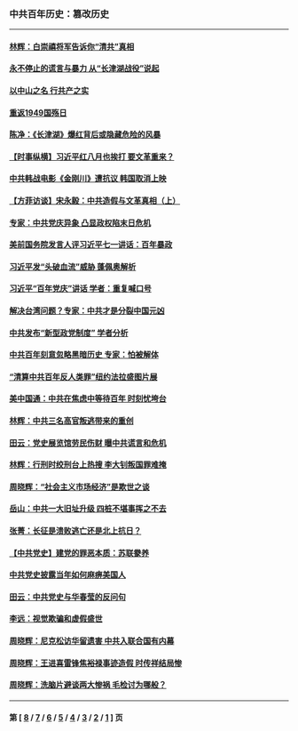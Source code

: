 ### 中共百年历史：篡改历史
---
#### [林辉：白崇禧将军告诉你“清共”真相](../../pages/nf1176115/n14044216.md?07310430) 
#### [永不停止的谎言与暴力 从“长津湖战役”说起](../../pages/nf1176115/n13494094.md?07310430) 
#### [以中山之名 行共产之实](../../pages/nf1176115/n13346437.md?07310430) 
#### [重返1949国殇日](../../pages/nf1176115/n13346372.md?07310430) 
#### [陈净：《长津湖》爆红背后或隐藏危险的风暴](../../pages/nf1176115/n13314364.md?07310430) 
#### [【时事纵横】习近平红八月也挨打 要文革重来？](../../pages/nf1176115/n13231393.md?07310430) 
#### [中共韩战电影《金刚川》遭抗议 韩国取消上映](../../pages/nf1176115/n13219114.md?07310430) 
#### [【方菲访谈】宋永毅：中共造假与文革真相（上）](../../pages/nf1176115/n13200760.md?07310430) 
#### [专家：中共党庆异象 凸显政权陷末日危机](../../pages/nf1176115/n13067084.md?07310430) 
#### [美前国务院发言人评习近平七一讲话：百年暴政](../../pages/nf1176115/n13066986.md?07310430) 
#### [习近平发“头破血流”威胁 蓬佩奥解析](../../pages/nf1176115/n13063604.md?07310430) 
#### [习近平“百年党庆”讲话 学者：重复喊口号](../../pages/nf1176115/n13061411.md?07310430) 
#### [解决台湾问题？专家：中共才是分裂中国元凶](../../pages/nf1176115/n13060811.md?07310430) 
#### [中共发布“新型政党制度” 学者分析](../../pages/nf1176115/n13056354.md?07310430) 
#### [中共百年刻意忽略黑暗历史 专家：怕被解体](../../pages/nf1176115/n13056056.md?07310430) 
#### [“清算中共百年反人类罪”纽约法拉盛图片展](../../pages/nf1176115/n13052220.md?07310430) 
#### [美中国通：中共在焦虑中等待百年 时刻忧垮台](../../pages/nf1176115/n13048820.md?07310430) 
#### [林辉：中共三名高官叛逃带来的重创](../../pages/nf1176115/n13035206.md?07310430) 
#### [田云：党史展览馆劳民伤财 曝中共谎言和危机](../../pages/nf1176115/n13033900.md?07310430) 
#### [林辉：行刑时绞刑台上热搜 李大钊叛国罪难掩](../../pages/nf1176115/n13031965.md?07310430) 
#### [周晓辉：“社会主义市场经济”是欺世之谈](../../pages/nf1176115/n13024090.md?07310430) 
#### [岳山：中共一大旧址升级 四桩不堪事挥之不去](../../pages/nf1176115/n13021697.md?07310430) 
#### [张菁：长征是溃败逃亡还是北上抗日？](../../pages/nf1176115/n13020585.md?07310430) 
#### [【中共党史】建党的罪恶本质：苏联豢养](../../pages/nf1176115/n13011888.md?07310430) 
#### [中共党史披露当年如何麻痹美国人](../../pages/nf1176115/n12966400.md?07310430) 
#### [田云：中共党史与华春莹的反问句](../../pages/nf1176115/n12765178.md?07310430) 
#### [李远：视觉欺骗和虚假盛世](../../pages/nf1176115/n12993376.md?07310430) 
#### [周晓辉：尼克松访华留遗害 中共入联合国有内幕](../../pages/nf1176115/n12991422.md?07310430) 
#### [周晓辉：王进喜雷锋焦裕禄事迹造假 时传祥结局惨](../../pages/nf1176115/n12985497.md?07310430) 
#### [周晓辉：洗脑片避谈两大惨祸 毛检讨为哪般？](../../pages/nf1176115/n12971285.md?07310430) 

---
#### 第 [ [8](./8.md?07310430) / [7](./7.md?07310430) / [6](./6.md?07310430) / [5](./5.md?07310430) / [4](./4.md?07310430) / [3](./3.md?07310430) / [2](./2.md?07310430) / [1](./1.md?07310430) ] 页
